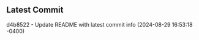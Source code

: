 
## Latest Commit
d4b8522 - Update README with latest commit info (2024-08-29 16:53:18 -0400) <Yunxi-Zhou>
